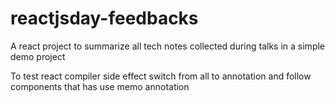 # reactjsday-feedbacks
A react project to summarize all tech notes collected during talks in a simple demo project

To test react compiler side effect switch from all to annotation and follow components that has use memo annotation